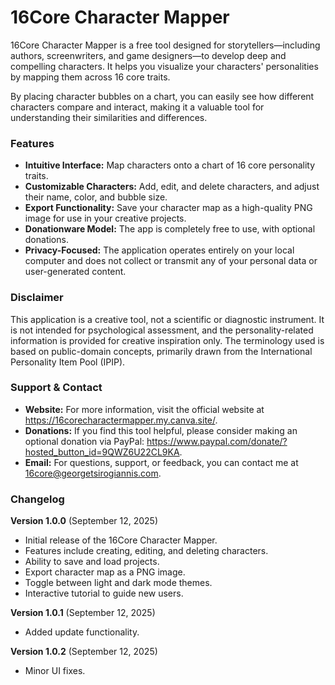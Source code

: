 # 16Core Character Mapper

16Core Character Mapper is a free tool designed for storytellers—including authors, screenwriters, and game designers—to develop deep and compelling characters. It helps you visualize your characters' personalities by mapping them across 16 core traits.

By placing character bubbles on a chart, you can easily see how different characters compare and interact, making it a valuable tool for understanding their similarities and differences.

### Features
* **Intuitive Interface:** Map characters onto a chart of 16 core personality traits.
* **Customizable Characters:** Add, edit, and delete characters, and adjust their name, color, and bubble size.
* **Export Functionality:** Save your character map as a high-quality PNG image for use in your creative projects.
* **Donationware Model:** The app is completely free to use, with optional donations.
* **Privacy-Focused:** The application operates entirely on your local computer and does not collect or transmit any of your personal data or user-generated content.

### Disclaimer
This application is a creative tool, not a scientific or diagnostic instrument. It is not intended for psychological assessment, and the personality-related information is provided for creative inspiration only. The terminology used is based on public-domain concepts, primarily drawn from the International Personality Item Pool (IPIP).

### Support & Contact
* **Website:** For more information, visit the official website at https://16corecharactermapper.my.canva.site/.
* **Donations:** If you find this tool helpful, please consider making an optional donation via PayPal: https://www.paypal.com/donate/?hosted_button_id=9QWZ6U22CL9KA.
* **Email:** For questions, support, or feedback, you can contact me at 16core@georgetsirogiannis.com.

### Changelog
**Version 1.0.0** (September 12, 2025)
* Initial release of the 16Core Character Mapper.
* Features include creating, editing, and deleting characters.
* Ability to save and load projects.
* Export character map as a PNG image.
* Toggle between light and dark mode themes.
* Interactive tutorial to guide new users.

**Version 1.0.1** (September 12, 2025)
* Added update functionality.

**Version 1.0.2** (September 12, 2025)
* Minor UI fixes.
